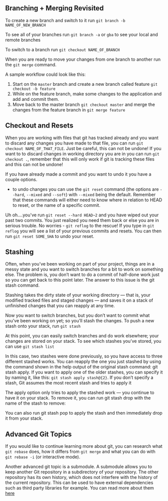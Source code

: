 ## Branching + Merging Revisited

To create a new branch and switch to it run `git branch -b NAME_OF_NEW_BRANCH`

To see all of your branches run `git branch -a` or `gba` to see your local and remote branches

To switch to a branch run `git checkout NAME_OF_BRANCH`

When you are ready to move your changes from one branch to another run the `git merge` command. 

A sample workflow could look like this:

1. Start on the `master` branch and create a new branch called feature `git checkout -b feature`
2. While on the feature branch, make some changes to the application and add and commit them.
3. Move back to the master branch `git checkout master` and merge the changes from the feature branch in `git merge feature`

## Checkout and Resets

When you are working with files that git has tracked already and you want to discard any changes you have made to that file, you can run `git checkout NAME_OF_THAT_FILE`. Just be careful, this can not be undone! If you want to to discard changes in working directory you are in you can run `git checkout .`, remember that this will only work if git is tracking these files and this can not be undone!

If you have already made a commit and you want to undo it you have a couple options. 

- to undo changes you can use the `git reset` command (the options are `--hard`, `--mixed` and `--soft`) with `--mixed` being the default. Remember that these commands will either need to know where in relation to HEAD to reset, or the name of a specific commit.

Uh oh....you've run `git reset --hard HEAD~2` and you have wiped out your past two commits. You just realized you need them back or else you are in serious trouble. No worries - `git reflog` to the rescue! If you type in `git reflog` you will see a list of your previous commits and resets. You can then run `git reset SOME_SHA` to undo your reset.

## Stashing

Often, when you’ve been working on part of your project, things are in a messy state and you want to switch branches for a bit to work on something else. The problem is, you don’t want to do a commit of half-done work just so you can get back to this point later. The answer to this issue is the git stash command.

Stashing takes the dirty state of your working directory — that is, your modified tracked files and staged changes — and saves it on a stack of unfinished changes that you can reapply at any time.

Now you want to switch branches, but you don’t want to commit what you’ve been working on yet; so you’ll stash the changes. To push a new stash onto your stack, run `git stash`

At this point, you can easily switch branches and do work elsewhere; your changes are stored on your stack. To see which stashes you’ve stored, you can use `git stash list`

In this case, two stashes were done previously, so you have access to three different stashed works. You can reapply the one you just stashed by using the command shown in the help output of the original stash command: git stash apply. If you want to apply one of the older stashes, you can specify it by naming it, like this: `git stash apply stash@{2}`. If you don’t specify a stash, Git assumes the most recent stash and tries to apply it

The apply option only tries to apply the stashed work — you continue to have it on your stack. To remove it, you can run git stash drop with the name of the stash to remove:

You can also run git stash pop to apply the stash and then immediately drop it from your stack.

## Advanced Git Topics

If you would like to continue learning more about git, you can research what `git rebase` does, how it differs from `git merge` and what you can do with `git rebase -i` (or interactive mode).

Another advanced git topic is a submodule. A submodule allows you to keep another Git repository in a subdirectory of your repository. The other repository has its own history, which does not interfere with the history of the current repository. This can be used to have external dependencies such as third party libraries for example. You can read more about them [here](http://git-scm.com/docs/git-submodule)
